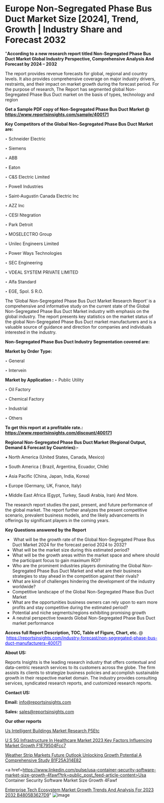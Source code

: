 # Europe Non-Segregated Phase Bus Duct Market Size [2024], Trend, Growth | Industry Share and Forecast 2032

"<strong>According to a new research report titled Non-Segregated Phase Bus Duct Market Global Industry Perspective, Comprehensive Analysis And Forecast by 2024 – 2032</strong>

The report provides revenue forecasts for global, regional and country levels. It also provides comprehensive coverage on major industry drivers, restraints, and their impact on market growth during the forecast period. For the purpose of research, The Report has segmented global Non-Segregated Phase Bus Duct market on the basis of types, technology and region

<strong>Get a Sample PDF copy of Non-Segregated Phase Bus Duct Market </strong><strong>@<a href=https://www.reportsinsights.com/sample/400171 style=color:#0000ff;> https://www.reportsinsights.com/sample/400171</a></strong></font>

<strong>Key Competitors of the Global Non-Segregated Phase Bus Duct Market are:</strong>

‣ Schneider Electric

‣ Siemens

‣ ABB

‣ Eaton

‣ C&S Electric Limited

‣ Powell Industries

‣ Saint-Augustin Canada Electric Inc

‣ AZZ Inc

‣ CESI Ntegration

‣ Park Detroit

‣ MOSELECTRO Group

‣ Unilec Engineers Limited

‣ Power Ways Technologies

‣ SEC Engineering

‣ VDEAL SYSTEM PRIVATE LIMITED

‣ Alfa Standard

‣ EGE, Spol. S R.O.

The ‘Global Non-Segregated Phase Bus Duct Market Research Report’ is a comprehensive and informative study on the current state of the Global Non-Segregated Phase Bus Duct Market industry with emphasis on the global industry. The report presents key statistics on the market status of the global Non-Segregated Phase Bus Duct market manufacturers and is a valuable source of guidance and direction for companies and individuals interested in the industry.

<strong>Non-Segregated Phase Bus Duct Industry Segmentation covered are:</strong>

<strong>Market by Order Type: </strong>

‣ General

‣ Intervein

<strong>Market by Application :</strong>
 ‣ Public Utility

‣ Oil Factory

‣ Chemical Factory

‣ Industrial

‣ Others

<strong>To get this report at a profitable rate.: <a href=https://www.reportsinsights.com/discount/400171 style=color:#0000ff;>https://www.reportsinsights.com/discount/400171</a></strong></font>

<strong>Regional Non-Segregated Phase Bus Duct Market (Regional Output, Demand &amp; Forecast by Countries):-</strong>

• North America (United States, Canada, Mexico)

• South America ( Brazil, Argentina, Ecuador, Chile)

• Asia Pacific (China, Japan, India, Korea)

• Europe (Germany, UK, France, Italy)

• Middle East Africa (Egypt, Turkey, Saudi Arabia, Iran) And More.

The research report studies the past, present, and future performance of the global market. The report further analyzes the present competitive scenario, prevalent business models, and the likely advancements in offerings by significant players in the coming years.

<strong>Key Questions answered by the Report</strong>
<ul>
  <li> What will be the growth rate of the Global Non-Segregated Phase Bus Duct Market 2024 for the forecast period 2024 to 2032?</li>
  <li>What will be the market size during this estimated period?</li>
  <li>What will be the growth areas within the market space and where should the participant focus to gain maximum ROI?</li>
  <li>Who are the prominent industries players dominating the Global Non-Segregated Phase Bus Duct Market and what are their business strategies to stay ahead in the competition against their rivals?</li>
  <li>What are kind of challenges hindering the development of the industry worldwide?</li>
  <li>Competitive landscape of the Global Non-Segregated Phase Bus Duct Market</li>
  <li>What are the opportunities business owners can rely upon to earn more profits and stay competitive during the estimated period?</li>
  <li>Potential and niche segments/regions exhibiting promising growth</li>
  <li>A neutral perspective towards Global Non-Segregated Phase Bus Duct market performance</li>
</ul>
<strong>Access full Report Description, TOC, Table of Figure, Chart, etc. </strong>@  <a href=https://reportsinsights.com/industry-forecast/non-segregated-phase-bus-duct-manufacturers-400171 style=color:#0000ff;>https://reportsinsights.com/industry-forecast/non-segregated-phase-bus-duct-manufacturers-400171</a></font>

<strong><strong>About US</strong>:</strong>

Reports Insights is the leading research industry that offers contextual and data-centric research services to its customers across the globe. The firm assists its clients to strategize business policies and accomplish sustainable growth in their respective market domain. The industry provides consulting services, syndicated research reports, and customized research reports.

<strong>Contact US:</strong>

<p class=""""><b>Email:</b> <a href=mailto:info@reportsinsights.com>info@reportsinsights.com</a></p>
<p class=""""><b>Sales:</b> <a href=mailto:sales@reportsinsights.com>sales@reportsinsights.com</a></p>

<strong>Our other reports</strong>

<a href=https://www.linkedin.com/pulse/us-intelligent-buildings-market-research-p5etc/>Us Intelligent Buildings Market Research P5Etc</a>

<a href=https://medium.com/@swatiga40/u-s-5g-infrastructure-in-healthcare-market-2023-key-factors-influencing-market-growth-f1e79504fcc7>U S 5G Infrastructure In Healthcare Market 2023 Key Factors Influencing Market Growth F1E79504Fcc7</a>

<a href=https://medium.com/@tidke9676/weather-strip-markets-future-outlook-unlocking-growth-potential-a-comprehensive-study-b1f25a314e82>Weather Strip Markets Future Outlook Unlocking Growth Potential A Comprehensive Study B1F25A314E82</a>

<a href=https://www.linkedin.com/pulse/usa-container-security-software-market-size-growth-4fawf?trk=public_post_feed-article-content>Usa Container Security Software Market Size Growth 4Fawf</a>

<a href=https://medium.com/@aanarkumar6/enterprise-tech-ecosystem-market-growth-trends-and-analysis-for-2023-2032-b4805b3627d9>Enterprise Tech Ecosystem Market Growth Trends And Analysis For 2023 2032 B4805B3627D9</a>"
![image](https://github.com/Reportsinsights123/RIgrowth/assets/158415881/598cdde4-8921-4e9d-aa85-a2b934f10c7a)
